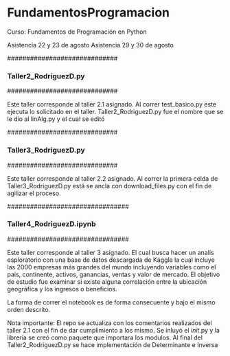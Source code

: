 # FundamentosProgramacion
Curso: Fundamentos de Programación en Python 

Asistencia 22 y 23 de agosto 
Asistencia 29 y 30 de agosto 

#############################
### Taller2_RodriguezD.py ###
#############################

Este taller corresponde al taller 2.1 asignado. Al correr test_basico.py este ejecuta lo solicitado en el taller. Taller2_RodriguezD.py fue el nombre que se le dio al linAlg.py y el cual se editó 


#############################
### Taller3_RodriguezD.py ###
#############################

Este taller corresponde al taller 2.2 asignado. Al correr la primera celda de Taller3_RodriguezD.py está se ancla con download_files.py con el fin de agilizar el proceso.


################################
### Taller4_RodriguezD.ipynb ###
################################

Este taller corresponde al taller 3 asignado. El cual busca hacer un analis esploratorio con una base de datos descargada de Kaggle la cual incluye las 2000 empresas más grandes del mundo incluyendo variables como el pais, continente, activos, ganancias, ventas y valor de mercado. El objetivo de estudio fue examinar si existe alguna correlación entre la ubicación geográfica y los ingresos o beneficios. 

La forma de correr el notebook es de forma consecuente y bajo el mismo orden descrito. 

Nota importante: El repo se actualiza con los comentarios realizados del taller 2.1 con el fin de dar cumplimiento a los mismo. Se inluyó el _init_.py y la librería se creó como paquete que importara los modulos. Al final del Taller2_RodriguezD.py se hace implementación de Determinante e Inversa 
